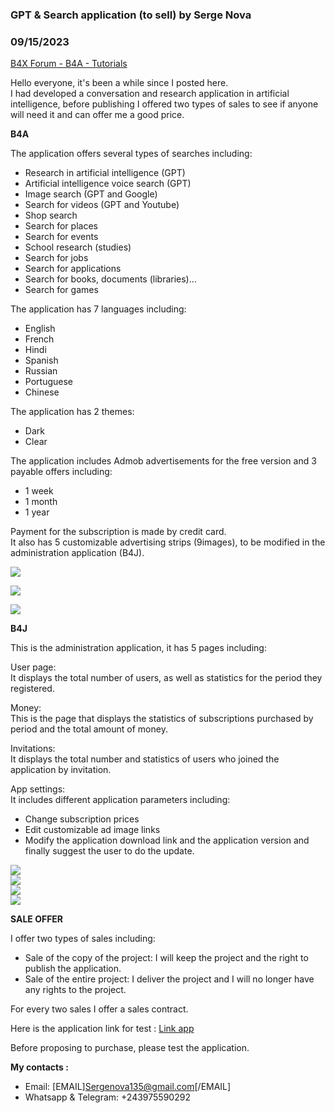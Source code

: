 ### GPT & Search application (to sell) by Serge Nova
### 09/15/2023
[B4X Forum - B4A - Tutorials](https://www.b4x.com/android/forum/threads/151730/)

Hello everyone, it's been a while since I posted here.  
I had developed a conversation and research application in artificial intelligence, before publishing I offered two types of sales to see if anyone will need it and can offer me a good price.  
  
**B4A**  
  
The application offers several types of searches including:  
- Research in artificial intelligence (GPT)  
- Artificial intelligence voice search (GPT)  
- Image search (GPT and Google)  
- Search for videos (GPT and Youtube)  
- Shop search  
- Search for places  
- Search for events  
- School research (studies)  
- Search for jobs  
- Search for applications  
- Search for books, documents (libraries)…  
- Search for games  
  
The application has 7 languages including:  
- English  
- French  
- Hindi  
- Spanish  
- Russian  
- Portuguese  
- Chinese  
  
The application has 2 themes:  
- Dark  
- Clear  
  
The application includes Admob advertisements for the free version and 3 payable offers including:  
- 1 week  
- 1 month  
- 1 year  
  
Payment for the subscription is made by credit card.  
It also has 5 customizable advertising strips (9images), to be modified in the administration application (B4J).  
  
![](https://www.b4x.com/android/forum/attachments/screenshot_20230915-195332-png.145916/)  
  
![](https://www.b4x.com/android/forum/attachments/screenshot_20230912-204756-png.145917/)  
  
![](https://www.b4x.com/android/forum/attachments/screenshot_20230912-205356-png.145918/)  
  
  
  
**B4J**  
  
This is the administration application, it has 5 pages including:  
  
User page:  
It displays the total number of users, as well as statistics for the period they registered.  
  
Money:  
This is the page that displays the statistics of subscriptions purchased by period and the total amount of money.  
  
Invitations:  
It displays the total number and statistics of users who joined the application by invitation.  
  
App settings:  
It includes different application parameters including:  
- Change subscription prices  
- Edit customizable ad image links  
- Modify the application download link and the application version and finally suggest the user to do the update.  
  
![](https://www.b4x.com/android/forum/attachments/capture-png.145912/)  
![](https://www.b4x.com/android/forum/attachments/capture1-png.145913/)  
![](https://www.b4x.com/android/forum/attachments/capture2-png.145914/)  
![](https://www.b4x.com/android/forum/attachments/capture3-png.145915/)  
  
**SALE OFFER**  
  
I offer two types of sales including:  
- Sale of the copy of the project: I will keep the project and the right to publish the application.  
- Sale of the entire project: I deliver the project and I will no longer have any rights to the project.  
  
For every two sales I offer a sales contract.  
  
Here is the application link for test : [Link app](https://www.dropbox.com/scl/fi/m2n1b9832dzz8jpgt3an8/Noria-AI-GPT.apk?rlkey=bmuey0wlo624x2qv4lq0aa8vq&dl=0)  
  
Before proposing to purchase, please test the application.  
  
**My contacts :**  
  
- Email: [EMAIL]Sergenova135@gmail.com[/EMAIL]  
- Whatsapp & Telegram: +243975590292